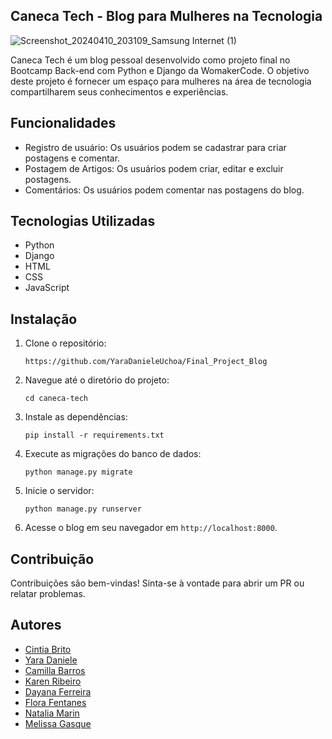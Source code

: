 ## Caneca Tech - Blog para Mulheres na Tecnologia

![Screenshot_20240410_203109_Samsung Internet (1)](https://github.com/YaraDanieleUchoa/Final_Project_Blog/assets/162499262/1e859737-36eb-452d-bbf2-6726ab4506ef)


Caneca Tech é um blog pessoal desenvolvido como projeto final no Bootcamp Back-end com Python e Django da WomakerCode. O objetivo deste projeto é fornecer um espaço para mulheres na área de tecnologia compartilharem seus conhecimentos e experiências.

## Funcionalidades

- Registro de usuário: Os usuários podem se cadastrar para criar postagens e comentar.
- Postagem de Artigos: Os usuários podem criar, editar e excluir postagens.
- Comentários: Os usuários podem comentar nas postagens do blog.

## Tecnologias Utilizadas

- Python
- Django
- HTML
- CSS
- JavaScript

## Instalação

1. Clone o repositório:

   ```
   https://github.com/YaraDanieleUchoa/Final_Project_Blog
   ```

2. Navegue até o diretório do projeto:

   ```
   cd caneca-tech
   ```

3. Instale as dependências:

   ```
   pip install -r requirements.txt
   ```

4. Execute as migrações do banco de dados:

   ```
   python manage.py migrate
   ```

5. Inicie o servidor:

   ```
   python manage.py runserver
   ```

6. Acesse o blog em seu navegador em `http://localhost:8000`.

## Contribuição

Contribuições são bem-vindas! Sinta-se à vontade para abrir um PR ou relatar problemas.

## Autores
- [Cintia Brito](https://github.com/CinBrito)
- [Yara Daniele](https://github.com/YaraDanieleUchoa)
- [Camilla Barros](https://github.com/cabarros3)
- [Karen Ribeiro](https://github.com/karenribeiro7)
- [Dayana Ferreira](https://github.com/Dayanaferrer)
- [Flora Fentanes](https://github.com/Florafb)
- [Natalia Marin](https://github.com/NaHaze)
- [Melissa Gasque](https://github.com/MelissaGasque)


